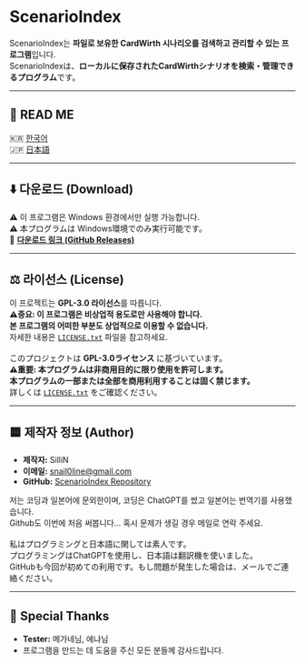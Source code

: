 # ScenarioIndex

ScenarioIndex는 **파일로 보유한 CardWirth 시나리오를 검색하고 관리할 수 있는 프로그램**입니다.
<br>
ScenarioIndexは、**ローカルに保存されたCardWirthシナリオを検索・管理できるプログラム**です。   

---

## 📖 READ ME
🇰🇷 [한국어](README_kr.md)  
🇯🇵 [日本語](README_jp.md)  

---

## ⬇️ 다운로드 (Download)
⚠️ 이 프로그램은 Windows 환경에서만 실행 가능합니다.<br>
⚠️ 本プログラムは Windows環境でのみ実行可能です。<br>
🔗 **[다운로드 링크 (GitHub Releases)](https://github.com/snail0line/ScenarioIndex/releases/latest)**

---

## ⚖️ 라이선스 (License)
이 프로젝트는 **GPL-3.0 라이선스**를 따릅니다. <br>
**⚠️중요: 이 프로그램은 비상업적 용도로만 사용해야 합니다.**<br>
**본 프로그램의 어떠한 부분도 상업적으로 이용할 수 없습니다.**<br>
자세한 내용은 [`LICENSE.txt`](LICENSE.txt) 파일을 참고하세요. <br><br>
このプロジェクトは **GPL-3.0ライセンス** に基づいています。<br>
**⚠️重要: 本プログラムは非商用目的に限り使用を許可します。**<br>
**本プログラムの一部または全部を商用利用することは固く禁じます。**<br>
詳しくは [`LICENSE.txt`](LICENSE.txt) をご確認ください。

---

## 🟦 제작자 정보 (Author)
- **제작자:** SilliN  
- **이메일:** snail0line@gmail.com  
- **GitHub:** [ScenarioIndex Repository](https://github.com/snail0line/ScenarioIndex)

저는 코딩과 일본어에 문외한이며, 코딩은 ChatGPT를 썼고 일본어는 번역기를 사용했습니다.<br>
Github도 이번에 처음 써봅니다... 혹시 문제가 생길 경우 메일로 연락 주세요. <br><br>
私はプログラミングと日本語に関しては素人です。<br>
プログラミングはChatGPTを使用し、日本語は翻訳機を使いました。<br>
GitHubも今回が初めての利用です。もし問題が発生した場合は、メールでご連絡ください。

---
## 🎉 Special Thanks
- **Tester:** 메가네님, 에냐님
- 프로그램을 만드는 데 도움을 주신 모든 분들께 감사드립니다.
